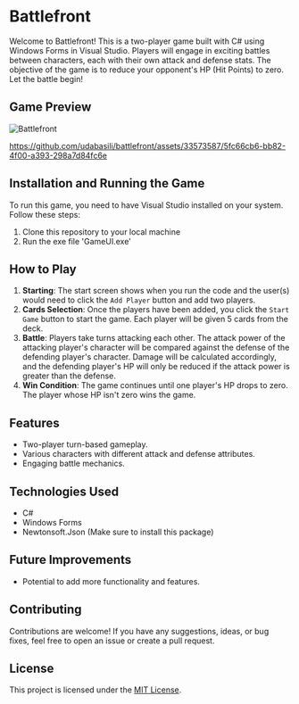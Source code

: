 # Battlefront

Welcome to Battlefront! This is a two-player game built with C# using Windows Forms in Visual Studio. Players will engage in exciting battles between characters, each with their own attack and defense stats. The objective of the game is to reduce your opponent's HP (Hit Points) to zero. Let the battle begin!

## Game Preview

![Battlefront](https://github.com/udabasili/battlefront/assets/33573587/e5a0adaf-5d38-4c96-83e2-ecdccb1bc2fb)



https://github.com/udabasili/battlefront/assets/33573587/5fc66cb6-bb82-4f00-a393-298a7d84fc6e


## Installation and Running the Game

To run this game, you need to have Visual Studio installed on your system. Follow these steps:

1. Clone this repository to your local machine
2. Run the exe file 'GameUI.exe'

## How to Play

1. **Starting**: The start screen shows when you run the code and the user(s) would need to click the `Add Player` button and add two players.
2. **Cards Selection**: Once the players have been added, you click the `Start Game` button to start the game. Each player will be given 5 cards from the deck.
3. **Battle**: Players take turns attacking each other. The attack power of the attacking player's character will be compared against the defense of the defending player's character. Damage will be calculated accordingly, and the defending player's HP will only be reduced if the attack power is greater than the defense.
4. **Win Condition**: The game continues until one player's HP drops to zero. The player whose HP isn't zero wins the game.

## Features

- Two-player turn-based gameplay.
- Various characters with different attack and defense attributes.
- Engaging battle mechanics.

## Technologies Used

- C#
- Windows Forms
- Newtonsoft.Json (Make sure to install this package)

## Future Improvements

- Potential to add more functionality and features.

## Contributing

Contributions are welcome! If you have any suggestions, ideas, or bug fixes, feel free to open an issue or create a pull request.

## License

This project is licensed under the [MIT License](LICENSE).
